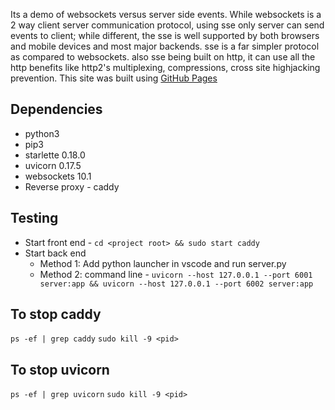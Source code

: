Its a demo of websockets versus server side events. While websockets is a 2 way client server communication protocol, using sse only server can send events to client; while different, the sse is well supported by both browsers and mobile devices and most major backends. sse is a far simpler protocol as compared to websockets. also sse being built on http, it can use all the http benefits like http2's multiplexing, compressions, cross site highjacking prevention.
This site was built using [GitHub Pages](https://pages.github.com/)

## Dependencies
- python3 
- pip3
- starlette               0.18.0
- uvicorn                 0.17.5
- websockets              10.1
- Reverse proxy - caddy

## Testing
- Start front end - `cd <project root> && sudo start caddy`
- Start back end
  - Method 1: Add python launcher in vscode and run server.py
  - Method 2: command line - `uvicorn --host 127.0.0.1 --port 6001 server:app && uvicorn --host 127.0.0.1 --port 6002 server:app`

## To stop caddy
`ps -ef | grep caddy`
`sudo kill -9 <pid>`

## To stop uvicorn
`ps -ef | grep uvicorn`
`sudo kill -9 <pid>`
